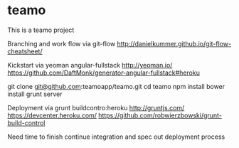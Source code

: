teamo
=====

This is a teamo project

Branching and work flow via git-flow
	http://danielkummer.github.io/git-flow-cheatsheet/

Kickstart via yeoman angular-fullstack
	http://yeoman.io/
	https://github.com/DaftMonk/generator-angular-fullstack#heroku
	
git clone git@github.com:teamoapp/teamo.git
cd teamo
npm install
bower install
grunt server

Deployment via grunt buildcontro:heroku
	http://gruntjs.com/
	https://devcenter.heroku.com/
	https://github.com/robwierzbowski/grunt-build-control


Need time to finish continue integration and spec out deployment process
